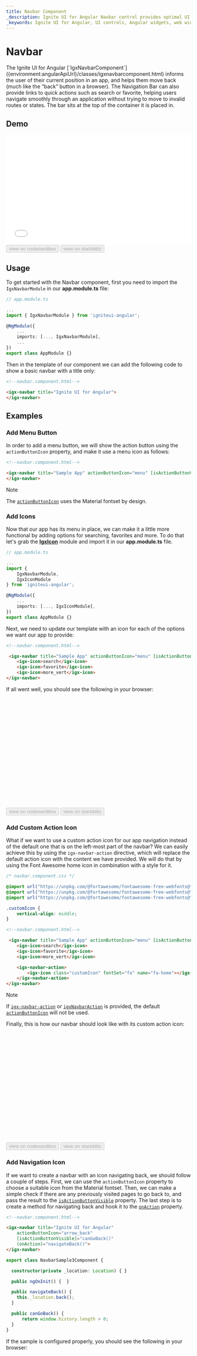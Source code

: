 ```yaml
---
title: Navbar Component
_description: Ignite UI for Angular Navbar control provides optimal UI experience with seamless integration to allow users to move within an application smoothly.
_keywords: Ignite UI for Angular, UI controls, Angular widgets, web widgets, UI widgets, Angular, Native Angular Components Suite, Native Angular Controls, Native Angular Components Library, Angular NavBar component, Angular Navbar control
---
```


# Navbar
<p class="highlight">The Ignite UI for Angular [`IgxNavbarComponent`]({environment:angularApiUrl}/classes/igxnavbarcomponent.html) informs the user of their current position in an app, and helps them move back (much like the “back” button in a browser). The Navigation Bar can also provide links to quick actions such as search or favorite, helping users navigate smoothly through an application without trying to move to invalid routes or states. The bar sits at the top of the container it is placed in.</p>


## Demo
<div class="sample-container loading" style="height: 300px">
    <iframe id="nav-bar-sample-iframe" frameborder="0" seamless width="100%" height="100%" src="{environment:demosBaseUrl}/menus/navbar" onload="onSampleIframeContentLoaded(this);"></iframe>
</div>
<div>
<button data-localize="codesandbox" disabled class="codesandbox-btn" data-iframe-id="nav-bar-sample-iframe" data-demos-base-url="{environment:demosBaseUrl}">view on codesandbox</button>
<button data-localize="stackblitz" disabled class="stackblitz-btn" data-iframe-id="nav-bar-sample-iframe" data-demos-base-url="{environment:demosBaseUrl}">view on stackblitz</button>
</div>
<div class="divider--half"></div>

## Usage

To get started with the Navbar component, first you need to import the `IgxNavbarModule` in our **app.module.ts** file:

```typescript
// app.module.ts

...
import { IgxNavbarModule } from 'igniteui-angular';

@NgModule({
    ...
    imports: [..., IgxNavbarModule],
    ...
})
export class AppModule {}
```

Then in the template of our component we can add the following code to show a basic navbar with a title only:

```html
<!--navbar.component.html-->

<igx-navbar title="Ignite UI for Angular">
</igx-navbar>
```

## Examples

### Add Menu Button

In order to add a menu button, we will show the action button using the `actionButtonIcon` property, and make it use a menu icon as follows:

```html
<!--navbar.component.html-->

<igx-navbar title="Sample App" actionButtonIcon="menu" [isActionButtonVisible]="true">
</igx-navbar>
```

> [!NOTE]
> The [`actionButtonIcon`]({environment:angularApiUrl}/classes/igxnavbarcomponent.html#actionbuttonicon) uses the Material fontset by design.

### Add Icons

Now that our app has its menu in place, we can make it a little more functional by adding options for searching, favorites and more. To do that let's grab the [**IgxIcon**](icon.md) module and import it in our **app.module.ts** file.
```typescript
// app.module.ts

...
import {
    IgxNavbarModule,
    IgxIconModule
} from 'igniteui-angular';

@NgModule({
    ...
    imports: [..., IgxIconModule],
})
export class AppModule {}
```

Next, we need to update our template with an icon for each of the options we want our app to provide:

```html
<!--navbar.component.html-->

 <igx-navbar title="Sample App" actionButtonIcon="menu" [isActionButtonVisible]="true">
    <igx-icon>search</igx-icon>
    <igx-icon>favorite</igx-icon>
    <igx-icon>more_vert</igx-icon>
</igx-navbar>
```

If all went well, you should see the following in your browser:
<div class="sample-container loading" style="height: 300px">
    <iframe id="nav-bar-sample-1-iframe" frameborder="0" seamless width="100%" height="100%" data-src='{environment:demosBaseUrl}/menus/navbar-sample-1' class="lazyload"></iframe>
</div>
<div>
<button data-localize="codesandbox" disabled class="codesandbox-btn" data-iframe-id="nav-bar-sample-1-iframe" data-demos-base-url="{environment:demosBaseUrl}">view on codesandbox</button>
<button data-localize="stackblitz" disabled class="stackblitz-btn" data-iframe-id="nav-bar-sample-1-iframe" data-demos-base-url="{environment:demosBaseUrl}">view on stackblitz</button>
</div>
<div class="divider--half"></div>

### Add Custom Action Icon

What if we want to use a custom action icon for our app navigation instead of the default one that is on the left-most part of the navbar? We can easily achieve this by using the `igx-navbar-action` directive, which will replace the default action icon with the content we have provided. We will do that by using the Font Awesome home icon in combination with a style for it.

```css
/* navbar.component.css */

@import url("https://unpkg.com/@fortawesome/fontawesome-free-webfonts@^1.0.9/css/fontawesome.css");
@import url("https://unpkg.com/@fortawesome/fontawesome-free-webfonts@^1.0.9/css/fa-regular.css");
@import url("https://unpkg.com/@fortawesome/fontawesome-free-webfonts@^1.0.9/css/fa-solid.css");

.customIcon {
    vertical-align: middle;
}
```

```html
<!--navbar.component.html-->

 <igx-navbar title="Sample App" actionButtonIcon="menu" [isActionButtonVisible]="true">
    <igx-icon>search</igx-icon>
    <igx-icon>favorite</igx-icon>
    <igx-icon>more_vert</igx-icon>

    <igx-navbar-action>
        <igx-icon class="customIcon" fontSet="fa" name="fa-home"></igx-icon>
    </igx-navbar-action>
</igx-navbar>
```

> [!NOTE]
> If [`igx-navbar-action`]({environment:angularApiUrl}/classes/igxnavbaractiondirective.html) or [`igxNavbarAction`]({environment:angularApiUrl}/classes/igxnavbaractiondirective.html) is provided, the default [`actionButtonIcon`]({environment:angularApiUrl}/classes/igxnavbarcomponent.html#actionbuttonicon) will not be used. 

Finally, this is how our navbar should look like with its custom action icon:

<div class="sample-container loading" style="height: 300px">
    <iframe id="nav-bar-sample-2-iframe" frameborder="0" seamless width="100%" height="100%" data-src='{environment:demosBaseUrl}/menus/navbar-sample-2' class="lazyload"></iframe>
</div>
<div>
<button data-localize="codesandbox" disabled class="codesandbox-btn" data-iframe-id="nav-bar-sample-2-iframe" data-demos-base-url="{environment:demosBaseUrl}">view on codesandbox</button>
<button data-localize="stackblitz" disabled class="stackblitz-btn" data-iframe-id="nav-bar-sample-2-iframe" data-demos-base-url="{environment:demosBaseUrl}">view on stackblitz</button>
</div>
<div class="divider--half"></div>

### Add Navigation Icon

If we want to create a navbar with an icon navigating back, we should follow a couple of steps. First, we can use the `actionButtonIcon` property to choose a suitable icon from the Material fontset. Then, we can make a simple check if there are any previously visited pages to go back to, and pass the result to the  [`isActionButtonVisible`]({environment:angularApiUrl}/classes/igxnavbarcomponent.html#isactionbuttonvisible) property. The last step is to create a method for navigating back and hook it to the [`onAction`]({environment:angularApiUrl}/classes/igxnavbarcomponent.html#onaction) property.

```html
<!--navbar.component.html-->

<igx-navbar title="Ignite UI for Angular" 
    actionButtonIcon="arrow_back" 
    [isActionButtonVisible]="canGoBack()" 
    (onAction)="navigateBack()">
</igx-navbar>
```

```typescript
export class NavbarSample3Component {

  constructor(private _location: Location) { }

  public ngOnInit() {  }

  public navigateBack() {
    this._location.back();
  }

  public canGoBack() {
      return window.history.length > 0;
  }
}
```

If the sample is configured properly, you should see the following in your browser:

<div class="sample-container loading" style="height: 300px">
    <iframe id="navbar-sample-3-iframe" frameborder="0" seamless width="100%" height="100%" data-src='{environment:demosBaseUrl}/menus/navbar-sample-3' class="lazyload"></iframe>
</div>
<div>
<button data-localize="codesandbox" disabled class="codesandbox-btn" data-iframe-id="navbar-sample-3-iframe" data-demos-base-url="{environment:demosBaseUrl}">view on codesandbox</button>
<button data-localize="stackblitz" disabled class="stackblitz-btn" data-iframe-id="navbar-sample-3-iframe" data-demos-base-url="{environment:demosBaseUrl}">view on stackblitz</button>
</div>
<div class="divider--half"></div>

### Add Custom Title

If we want to provide a custom content for a navbar's title, we can achieve this by using `igx-navbar-title` or `igxNavbarTitle` directive. They will replace the default navbar's title provided by `title` input property. The sample below has a custom title containing a link with an image:

```html
<!--navbar.component.html-->

<div class="sample-column">
    <igx-navbar actionButtonIcon="menu" [isActionButtonVisible]="true">
        <div igxNavbarTitle>
            <a href="https://www.infragistics.com/products/ignite-ui-angular" target="_blank">
                <img src="https://static.infragistics.com/marketing/Website/products/ignite-ui-landing/ignite-ui-logo.svg"
                     width="120px" height="50px" alt="" style="margin-top: 7px;">
            </a>
        </div>

        <igx-icon>search</igx-icon>
        <igx-icon>favorite</igx-icon>
        <igx-icon>more_vert</igx-icon>
    </igx-navbar>
</div>
```

> [!NOTE]
> If [`igx-navbar-title`]({environment:angularApiUrl}/classes/igxnavbartitledirective.html) or [`igxNavbarTitle`]({environment:angularApiUrl}/classes/igxnavbartitledirective.html) is provided, the default [`title`]({environment:angularApiUrl}/classes/igxnavbarcomponent.html#title) will not be used.

<div class="sample-container loading" style="height: 300px">
    <iframe id="navbar-custom-title-iframe" frameborder="0" seamless width="100%" height="100%" 
    data-src='{environment:demosBaseUrl}/menus/navbar-custom-title' class="lazyload"></iframe>
</div>
<div>
<button data-localize="codesandbox" disabled class="codesandbox-btn" data-iframe-id="navbar-custom-title-iframe" data-demos-base-url="{environment:demosBaseUrl}">view on codesandbox</button>
<button data-localize="stackblitz" disabled class="stackblitz-btn" data-iframe-id="navbar-custom-title-iframe" data-demos-base-url="{environment:demosBaseUrl}">view on stackblitz</button>
</div>
<div class="divider--half"></div>

## Styling

To get started with styling the navbar, we need to import the `index` file, where all the theme functions and component mixins live:

```scss
@import '~igniteui-angular/lib/core/styles/themes/index';
```

Following the simplest approach, we create a new theme that extends the [`igx-navbar-theme`]({environment:sassApiUrl}/index.html#function-igx-navbar-theme) and accepts the `$text-color`, `$background`, `$idle-icon-color` and the `$hover-icon-color` parameters.

```scss
$custom-navbar-theme: igx-navbar-theme(
    $text-color: #151515,
    $background: #dedede,
    $idle-icon-color: #151515,
    $hover-icon-color: #8c8c8c
);
```

### Using CSS variables

The last step is to pass the newly created theme:

```scss
@include igx-css-vars($custom-navbar-theme);
```

### Using mixins 

In order to style components for older browsers, like Internet Explorer 11, we have to use a different approach, since it doesn't support CSS variables.

If the component is using the [`Emulated`](themes/component-themes.md#view-encapsulation) ViewEncapsulation, it is necessary to `penetrate` this encapsulation using `::ng-deep`. To prevent the custom theme to leak into other components, be sure to include the `:host` selector before `::ng-deep`:

```scss
:host {
    ::ng-deep {
        // Pass the custom navbar theme to the `igx-navbar` mixin
        @include igx-navbar($custom-navbar-theme);
    }
}
```

### Using color palettes

Instead of hardcoding the color values, like we just did, we can achieve greater flexibility in terms of colors by using the [`igx-palette`]({environment:sassApiUrl}/index.html#function-igx-palette) and [`igx-color`]({environment:sassApiUrl}/index.html#function-igx-color) functions.

`igx-palette` generates a color palette based on the primary and secondary colors that are passed:

```scss
$white-color: #dedede;
$black-color: #151515;
$light-navbar-palette: igx-palette($primary: $white-color, $secondary: $black-color);
```

And then with `igx-color` we can easily retrieve color from the palette.

```scss
$custom-navbar-theme: igx-navbar-theme(
    $text-color: igx-color($light-navbar-palette, "secondary", 400),
    $background: igx-color($light-navbar-palette, "primary", 400),
    $idle-icon-color: igx-color($light-navbar-palette, "secondary", 400),
    $hover-icon-color: #8c8c8c
);
```

>[!NOTE]
>The `igx-color` and `igx-palette` are powerful functions for generating and retrieving colors. Please refer to the [`Palettes`](themes/palette.md) topic for detailed guidance on how to use them.

### Using schemas

You can build a robust and flexible structure that benefits from [**schemas**](themes/schemas.md). A **schema** is a recipe of a theme.

Extend one of the two predefined schemas, that are provided for every component, in this case - [`light-navbar`]({environment:sassApiUrl}/index.html#variable-_light-navbar) schema:

```scss
 // Extending the navbar schema
 $light-navbar-schema: extend($_light-navbar,
    (
        text-color: (
            igx-color: ("secondary", 400)
        ),
        background: (
            igx-color: ("primary", 400)
        ),
        idle-icon-color:(
            igx-color: ("secondary", 400)
        ),
        $hover-icon-color: #8c8c8c
    )
);
```

In order to apply our custom schemas we have to **extend** one of the globals ([`light`]({environment:sassApiUrl}/index.html#variable-light-schema) or [`dark`]({environment:sassApiUrl}/index.html#variable-dark-schema)), which is basically pointing out the components with a custom schema, and after that add it to the respective component themes:

```scss
// Extending the global light-schema
$custom-light-schema: extend($light-schema,(
    igx-navbar: $light-navbar-schema
));

// Defining navbar with the global light schema
$cutom-navbar-theme: igx-navbar-theme(
  $palette: $light-navbar-palette,
  $schema: $custom-light-schema
);
```

Don't forget to include the themes in the same way as it was demonstrated above.

### Demo

<div class="sample-container loading" style="height: 150px">
    <iframe id="nav-bar-style-iframe" frameborder="0" seamless width="100%" height="100%" data-src='{environment:demosBaseUrl}/menus/navbar-style' class="lazyload no-theming"></iframe>
</div>
<div>
<button data-localize="codesandbox" disabled class="codesandbox-btn" data-iframe-id="nav-bar-style-iframe" data-demos-base-url="{environment:demosBaseUrl}">view on codesandbox</button>
<button data-localize="stackblitz" disabled class="stackblitz-btn" data-iframe-id="nav-bar-style-iframe" data-demos-base-url="{environment:demosBaseUrl}">view on stackblitz</button>
</div>
<div class="divider--half"></div>

## API References
<div class="divider--half"></div>

* [IgxNavbarComponent]({environment:angularApiUrl}/classes/igxnavbarcomponent.html)
* [IgxNavbarActionDirective]({environment:angularApiUrl}/classes/igxnavbaractiondirective.html)
* [IgxNavbarTitleDirective]({environment:angularApiUrl}/classes/igxnavbartitledirective.html)
* [IgxNavbarComponent Styles]({environment:sassApiUrl}/index.html#function-igx-navbar-theme)

Additional components and/or directives with relative APIs that were used:

* [IgxIconComponent]({environment:angularApiUrl}/classes/igxiconcomponent.html)
* [IgxIconComponent Styles]({environment:sassApiUrl}/index.html#function-igx-icon-theme)

## Additional Resources

<div class="divider--half"></div>
Our community is active and always welcoming to new ideas.

* [Ignite UI for Angular **Forums**](https://www.infragistics.com/community/forums/f/ignite-ui-for-angular)
* [Ignite UI for Angular **GitHub**](https://github.com/IgniteUI/igniteui-angular)
